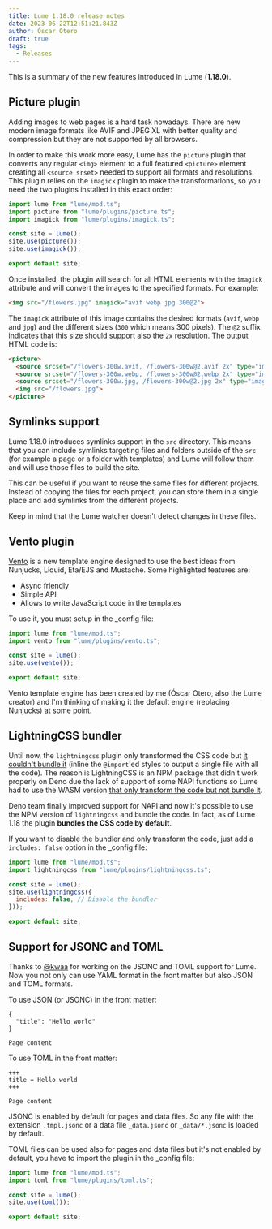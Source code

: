 ```yaml
---
title: Lume 1.18.0 release notes
date: 2023-06-22T12:51:21.843Z
author: Óscar Otero
draft: true
tags:
  - Releases
---
```


This is a summary of the new features introduced in Lume (**1.18.0**).

<!-- more -->

## Picture plugin

Adding images to web pages is a hard task nowadays. There are new modern image
formats like AVIF and JPEG XL with better quality and compression but they are
not supported by all browsers.

In order to make this work more easy, Lume has the `picture` plugin that
converts any regular `<img>` element to a full featured `<picture>` element
creating all `<source srset>` needed to support all formats and resolutions.
This plugin relies on the `imagick` plugin to make the transformations, so you
need the two plugins installed in this exact order:

```ts
import lume from "lume/mod.ts";
import picture from "lume/plugins/picture.ts";
import imagick from "lume/plugins/imagick.ts";

const site = lume();
site.use(picture());
site.use(imagick());

export default site;
```

Once installed, the plugin will search for all HTML elements with the `imagick`
attribute and will convert the images to the specified formats. For example:

```html
<img src="/flowers.jpg" imagick="avif webp jpg 300@2">
```

The `imagick` attribute of this image contains the desired formats (`avif`,
`webp` and `jpg`) and the different sizes (`300` which means 300 pixels). The
`@2` suffix indicates that this size should support also the `2x` resolution.
The output HTML code is:

```html
<picture>
  <source srcset="/flowers-300w.avif, /flowers-300w@2.avif 2x" type="image/avif">
  <source srcset="/flowers-300w.webp, /flowers-300w@2.webp 2x" type="image/webp">
  <source srcset="/flowers-300w.jpg, /flowers-300w@2.jpg 2x" type="image/jpeg">
  <img src="/flowers.jpg">
</picture>
```

## Symlinks support

Lume 1.18.0 introduces symlinks support in the `src` directory. This means that
you can include symlinks targeting files and folders outside of the `src` (for
example a page or a folder with templates) and Lume will follow them and will
use those files to build the site.

This can be useful if you want to reuse the same files for different projects.
Instead of copying the files for each project, you can store them in a single
place and add symlinks from the different projects.

Keep in mind that the Lume watcher doesn't detect changes in these files.

## Vento plugin

[Vento](https://github.com/oscarotero/vento) is a new template engine designed
to use the best ideas from Nunjucks, Liquid, Eta/EJS and Mustache. Some
highlighted features are:

- Async friendly
- Simple API
- Allows to write JavaScript code in the templates

To use it, you must setup in the _config file:

```js
import lume from "lume/mod.ts";
import vento from "lume/plugins/vento.ts";

const site = lume();
site.use(vento());

export default site;
```

Vento template engine has been created by me (Óscar Otero, also the Lume
creator) and I'm thinking of making it the default engine (replacing Nunjucks)
at some point.

## LightningCSS bundler

Until now, the `lightningcss` plugin only transformed the CSS code but
[it couldn't bundle it](https://github.com/lumeland/lume/issues/273) (inline the
`@import`'ed styles to output a single file with all the code). The reason is
LightningCSS is an NPM package that didn't work properly on Deno due the lack of
support of some NAPI functions so Lume had to use the WASM version
[that only transform the code but not bundle it](https://github.com/parcel-bundler/lightningcss/issues/277).

Deno team finally improved support for NAPI and now it's possible to use the NPM
version of `lightningcss` and bundle the code. In fact, as of Lume 1.18 the
plugin **bundles the CSS code by default**.

If you want to disable the bundler and only transform the code, just add a
`includes: false` option in the _config file:

```js
import lume from "lume/mod.ts";
import lightningcss from "lume/plugins/lightningcss.ts";

const site = lume();
site.use(lightningcss({
  includes: false, // Disable the bundler
}));

export default site;
```

## Support for JSONC and TOML

Thanks to [@kwaa](https://github.com/kwaa) for working on the JSONC and TOML
support for Lume. Now you not only can use YAML format in the front matter but
also JSON and TOML formats.

To use JSON (or JSONC) in the front matter:

```
{
  "title": "Hello world"
}

Page content
```

To use TOML in the front matter:

```
+++
title = Hello world
+++

Page content
```

JSONC is enabled by default for pages and data files. So any file with the
extension `.tmpl.jsonc` or a data file `_data.jsonc` or `_data/*.jsonc` is
loaded by default.

TOML files can be used also for pages and data files but it's not enabled by
default, you have to import the plugin in the _config file:

```js
import lume from "lume/mod.ts";
import toml from "lume/plugins/toml.ts";

const site = lume();
site.use(toml());

export default site;
```
